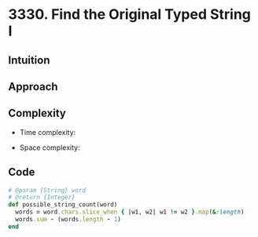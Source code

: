# 3330. Find the Original Typed String I

## Intuition

## Approach
<!-- Describe your approach to solving the problem. -->

## Complexity

- Time complexity:
<!-- Add your time complexity here, e.g. $$O(n)$$ -->

- Space complexity:
<!-- Add your space complexity here, e.g. $$O(n)$$ -->

## Code

```ruby
# @param {String} word
# @return {Integer}
def possible_string_count(word)
  words = word.chars.slice_when { |w1, w2| w1 != w2 }.map(&:length)
  words.sum - (words.length - 1)
end
```
